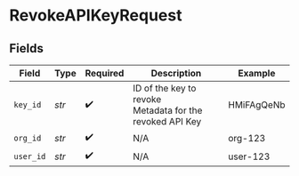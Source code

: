 # RevokeAPIKeyRequest


## Fields

| Field                                                     | Type                                                      | Required                                                  | Description                                               | Example                                                   |
| --------------------------------------------------------- | --------------------------------------------------------- | --------------------------------------------------------- | --------------------------------------------------------- | --------------------------------------------------------- |
| `key_id`                                                  | *str*                                                     | :heavy_check_mark:                                        | ID of the key to revoke<br/> Metadata for the revoked API Key | HMiFAgQeNb                                                |
| `org_id`                                                  | *str*                                                     | :heavy_check_mark:                                        | N/A                                                       | org-123                                                   |
| `user_id`                                                 | *str*                                                     | :heavy_check_mark:                                        | N/A                                                       | user-123                                                  |